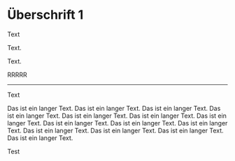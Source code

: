 # Überschrift 1

Text

Text.

Text.

RRRRR

----

Text

Das ist ein langer Text. Das ist ein langer Text. Das ist ein langer Text. Das ist ein langer Text. Das ist ein langer Text. Das ist ein langer Text. Das ist ein langer Text. Das ist ein langer Text. Das ist ein langer Text. Das ist ein langer Text. Das ist ein langer Text. Das ist ein langer Text. Das ist ein langer Text. Das ist ein langer Text. 

Test



